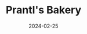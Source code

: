 ---
title: "Prantl's Bakery"
link: https://www.prantlsbakery.com
description: The star of the bakery is most definitely their famous Burnt Almond Torte cake. It's insanely good!
tags: []
content-type: Good Eats
date: 2024-02-25
---